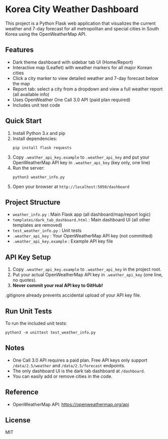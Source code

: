 # Korea City Weather Dashboard

This project is a Python Flask web application that visualizes the current weather and 7-day forecast for all metropolitan and special cities in South Korea using the OpenWeatherMap API.

## Features
- Dark theme dashboard with sidebar tab UI (Home/Report)
- Interactive map (Leaflet) with weather markers for all major Korean cities
- Click a city marker to view detailed weather and 7-day forecast below the map
- Report tab: select a city from a dropdown and view a full weather report (all available info)
- Uses OpenWeather One Call 3.0 API (paid plan required)
- Includes unit test code

## Quick Start
1. Install Python 3.x and pip
2. Install dependencies:
   ```
   pip install flask requests
   ```
3. Copy `.weather_api_key.example` to `.weather_api_key` and put your OpenWeatherMap API key in `.weather_api_key` (key only, one line)
4. Run the server:
   ```
   python3 weather_info.py
   ```
5. Open your browser at `http://localhost:5050/dashboard`

## Project Structure
- `weather_info.py` : Main Flask app (all dashboard/map/report logic)
- `templates/dark_tab_dashboard.html` : Main dashboard UI (all other templates are removed)
- `test_weather_info.py` : Unit tests
- `.weather_api_key` : Your OpenWeatherMap API key (not committed)
- `.weather_api_key.example` : Example API key file

## API Key Setup

1. Copy `.weather_api_key.example` to `.weather_api_key` in the project root.
2. Put your actual OpenWeatherMap API key in `.weather_api_key` (one line, no quotes).
3. **Never commit your real API key to GitHub!**

.gitignore already prevents accidental upload of your API key file.

## Run Unit Tests

To run the included unit tests:

```
python3 -m unittest test_weather_info.py
```

## Notes
- One Call 3.0 API requires a paid plan. Free API keys only support `/data/2.5/weather` and `/data/2.5/forecast` endpoints.
- The only dashboard UI is the dark tab dashboard at `/dashboard`.
- You can easily add or remove cities in the code.

## Reference
- OpenWeatherMap API: https://openweathermap.org/api

## License
MIT
